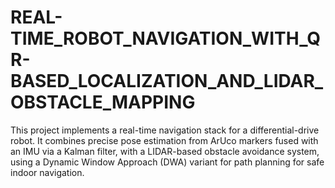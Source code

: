 # REAL-TIME_ROBOT_NAVIGATION_WITH_QR-BASED_LOCALIZATION_AND_LIDAR_OBSTACLE_MAPPING
This project implements a real-time navigation stack for a differential-drive robot. It combines precise pose estimation from ArUco markers fused with an IMU via a Kalman filter, with a LIDAR-based obstacle avoidance system, using a Dynamic Window Approach (DWA) variant for path planning for safe indoor navigation.
